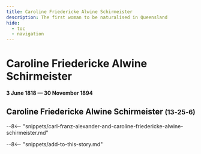 ```yaml
---
title: Caroline Friedericke Alwine Schirmeister
description: The first woman to be naturalised in Queensland
hide:
  - toc
  - navigation 
---
```


# Caroline Friedericke Alwine Schirmeister

**3 June 1818 — 30 November 1894**

## Caroline Friedericke Alwine Schirmeister <small>(13‑25‑6)</small>

--8<-- "snippets/carl-franz-alexander-and-caroline-friedericke-alwine-schirmeister.md"

--8<-- "snippets/add-to-this-story.md"